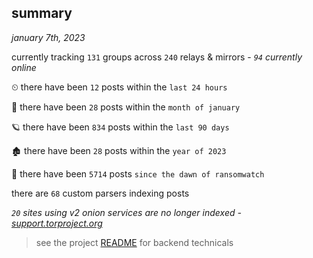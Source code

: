 
## summary
_january 7th, 2023_

currently tracking `131` groups across `240` relays & mirrors - _`94` currently online_

⏲ there have been `12` posts within the `last 24 hours`

🦈 there have been `28` posts within the `month of january`

🪐 there have been `834` posts within the `last 90 days`

🏚 there have been `28` posts within the `year of 2023`

🦕 there have been `5714` posts `since the dawn of ransomwatch`

there are `68` custom parsers indexing posts

_`20` sites using v2 onion services are no longer indexed - [support.torproject.org](https://support.torproject.org/onionservices/v2-deprecation/)_

> see the project [README](https://github.com/joshhighet/ransomwatch#ransomwatch--) for backend technicals
